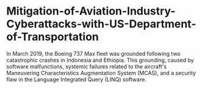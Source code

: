 # Mitigation-of-Aviation-Industry-Cyberattacks-with-US-Department-of-Transportation
In March 2019, the Boeing 737 Max fleet was grounded following two catastrophic crashes in Indonesia and Ethiopia. This grounding, caused by software malfunctions, systemic failures related to the aircraft's Maneuvering Characteristics Augmentation System (MCAS), and a security flaw in the Language Integrated Query (LINQ) software.
